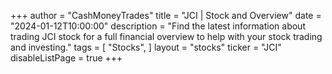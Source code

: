 +++
author = "CashMoneyTrades"
title = "JCI | Stock and Overview"
date = "2024-01-12T10:00:00"
description = "Find the latest information about trading JCI stock for a full financial overview to help with your stock trading and investing."
tags = [
   "Stocks",
]
layout = "stocks"
ticker = "JCI"
disableListPage = true
+++
